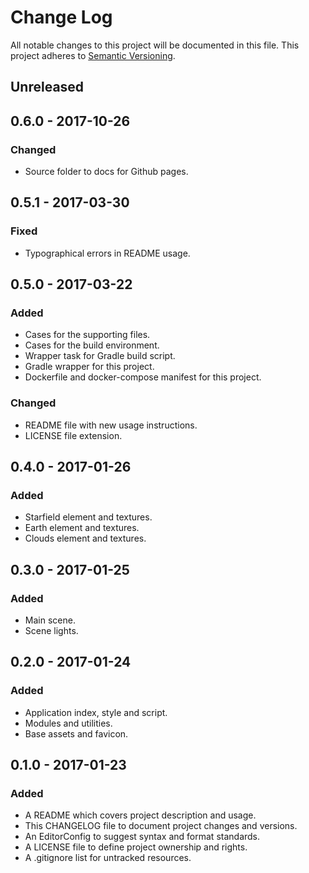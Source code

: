 # Change Log

All notable changes to this project will be documented in this file. This
project adheres to [Semantic Versioning](http://semver.org).

## Unreleased

## 0.6.0 - 2017-10-26

### Changed

  - Source folder to docs for Github pages.

## 0.5.1 - 2017-03-30

### Fixed

  - Typographical errors in README usage.

## 0.5.0 - 2017-03-22

### Added

  - Cases for the supporting files.
  - Cases for the build environment.
  - Wrapper task for Gradle build script.
  - Gradle wrapper for this project.
  - Dockerfile and docker-compose manifest for this project.

### Changed

  - README file with new usage instructions.
  - LICENSE file extension.

## 0.4.0 - 2017-01-26

### Added

  - Starfield element and textures.
  - Earth element and textures.
  - Clouds element and textures.

## 0.3.0 - 2017-01-25

### Added

  - Main scene.
  - Scene lights.

## 0.2.0 - 2017-01-24

### Added

  - Application index, style and script.
  - Modules and utilities.
  - Base assets and favicon.

## 0.1.0 - 2017-01-23

### Added

  - A README which covers project description and usage.
  - This CHANGELOG file to document project changes and versions.
  - An EditorConfig to suggest syntax and format standards.
  - A LICENSE file to define project ownership and rights.
  - A .gitignore list for untracked resources.
